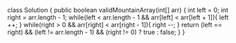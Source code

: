 class Solution {
    public boolean validMountainArray(int[] arr) {
        int left = 0;
        int right = arr.length - 1;
        while(left < arr.length - 1 && arr[left] < arr[left + 1]){
            left ++;
        }
        while(right > 0 && arr[right] < arr[right - 1]){
            right --;
        }
        return (left == right) && (left != arr.length - 1) && (right != 0) ? true : false;
    }
}